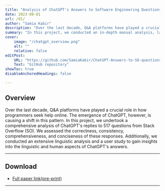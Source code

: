 ```yaml
---
title: "Analysis of ChatGPT's Answers to Software Engineering Questions."
date: 2023-08-01
url: /d1/
author: "Samia Kabir"
description: "Over the last decade, Q&A platforms have played a crucial role in how programmers seek help online. The emergence of ChatGPT, however, is causing a shift in this pattern. In this project, we undertook a comprehensive analysis of ChatGPT's replies to 517 questions from Stack Overflow (SO). We assessed the correctness, consistency, comprehensiveness, and conciseness of these responses. Additionally, we conducted an extensive linguistic analysis and a user study to gain insights into the linguistic and human aspects of ChatGPT's answers."
summary: "In this project, we conducted an in-depth manual analysis, large scale linguistic analysis and a user study to empirically study the characteristics of ChatGPT's answers to programming questions."
cover:
    image: "/chatgpt_overview.png"
    alt: ""
    relative: false
editPost:
    URL: "https://github.com/SamiaKabir/ChatGPT-Answers-to-SO-questions"
    Text: "GitHub repository"
showToc: true
disableAnchoredHeadings: false

---
```


## Overview

Over the last decade, Q&A platforms have played a crucial role in how programmers seek help online. The emergence of ChatGPT, however, is causing a shift in this pattern. In this project, we undertook a comprehensive analysis of ChatGPT's replies to 517 questions from Stack Overflow (SO). We assessed the correctness, consistency, comprehensiveness, and conciseness of these responses. Additionally, we conducted an extensive linguistic analysis and a user study to gain insights into the linguistic and human aspects of ChatGPT's answers.

---

## Download

- [Full paper link(pre-print)](https://arxiv.org/abs/2308.02312)

---
<!--
## Features

- The font for text, roman math, and numbers is Source Sans Pro.
- The font for Greek and calligraphic math is Euler.
- No colors are used in the text (only grayscale) to reduce distraction.
- Colors are reserved for graphs and alerts.
- Margins, spacing, and font size are set for comfortable reading.
- There are no frills at the periphery of the slides.

---

## Title slide

The title slide avoids centered text and is otherwise pretty minimalist. With the command `\information{Author}{Date}{URL}` the URL of the paper being presented can be specified. When the slides are posted online, the URL also allows readers to go from the slides directly to the paper.

---

## 4:3 versus 16:9 aspect ratio

There has been a shift from slides with a 4:3 aspect ratio to wider slides with a 16:9 aspect ratio. This template sticks to the 4:3 aspect ratio. First, 4:3 slides work better for online presentations—and these have become commonplace now. But even for in-person presentations, the 4:3 slides work well because they force presenters to keep the amount of information that they display on slides to a minimum. 16:9 slides are often used to present two graphs at a time, or two paragraphs at a time. This is too distracting for the audience. 4:3 slides display one graph or one paragraph at a time, and that's enough. Slides are here as support for what you are talking about, not as a substitute.

---

## Text font

Fonts matter in presentations—just as in papers. The font determines the appearance of the entire presentation. For the presentation's text, the template uses [Source Sans Pro](https://fonts.google.com/specimen/Source+Sans+Pro), which is one of the free fonts [recommended by Matthew Butterick](https://practicaltypography.com/free-fonts.html).

Source Sans Pro is a sans-serif font. This is an important feature for presentations, as sans-serif fonts are more readable than fonts with serif in presentations. Another advantage of Source Sans Pro is that it is not part of typical slide templates (unlike Fira Sans for instance). So it feels new and fresh.

A last advantage is that there is a with-serif font in the Source Pro family: [Source Serif Pro](https://fonts.google.com/specimen/Source+Serif+Pro). This [paper template](/d2/) uses Source Serif Pro, which gives presentations and papers produced by the two templates a similar look.

---

## Math font

LaTeX uses one font for text and other fonts for math. For consistency, the presentation template sticks with Source Sans Pro for roman math. It also uses Source Sans Pro for all the numbers in math, so the commands `1.5` and `$1.5$` do not produce different-looking numbers.

There are some sans-serif Greek alphabets, but the letters look unusual and are hard to recognize. So for the Greek letters in math, the template uses the [Euler font](http://luc.devroye.org/fonts-26139.html). These Greek letters look good, have the same thickness as the text letters, and are quite distinctive.

The template also uses the Euler font for calligraphic letters in math. These calligraphic letters fit well with the rest of the text and are very readable.

---

## Font size

The font size is 12pt. It is easily readable but not too big. It follows [Butterick's advice](https://practicaltypography.com/presentations.html) to choose a font size so as to be able to fit about 12 lines of text on one slide.

The template keeps one font size for all text. So the text is not smaller at different levels of itemized lists—which many Beamer themes impose by default but which I find distracting.

---

## Spacing

The spacing is generous: around one and a half spacing. This adds white space to the presentation, which helps with reading, and it limits the amount of stuff that can be written on one slide. It is fine to have 6–8 bullet points on a slide as long there are only a few words per bullet point.

---

## Headline

The headline is in slightly larger font, in small caps, and aligned left. This follows [Butterick's recommendation](https://practicaltypography.com/presentations.html) to avoid centered headlines. The headline stands out, is easily readable, but does not take all the attention away from the text.

The headline is set against the same white background as the text—not against a bright color background. This choice makes the headline easier to read and less distracting.

---

## No frills at the periphery of the slides

A [typical slide produced with Beamer](https://deic.uab.cat/~iblanes/beamer_gallery/large/Warsaw-default-default-17.png) might includes the following elements:

- Outline of the talk above the title
- Small navigation buttons in the bottom right-hand corner
- Names of the authors and title of the talk at the bottom of the slide
- A lot of dark, sharp color at the top and bottom

Such clutter distracts listeners and takes their attention away from the main message of the slide—while conveying no useful information. The audience does not need that information in the middle of the talk. The slides produced by the template are devoid of such frills.

---

## Color scheme

[As Butterick says](https://practicaltypography.com/color.html), color should be used with restraint. A lot of colors, especially bright ones, are distracting. To reduce distraction, the template only uses grayscale. The text is in dark gray, but not black to avoid an uncomfortable degree of contrast. The bullet points are in lighter gray, to blend in the background. (The typical, very bright Beamer bullet points should be avoided as they are distracting.) Colors are reserved for graphs and text alerts.

---

## Alerts

The template comes with a set of predefined alert commands:

+ Standard alert:
    - `\al{text}` colors the text in magenta.
    - `\al[n]{text}` colors the text in magenta on nth click.
+ Green alerts (for instance to indicate a positive number):
    - `\alg{text}` colors the text in green.
    - `\alg[n]{text}` colors the text in green on nth click.
+ Red alerts (for instance to indicate a negative number):
    - `\alr{text}` colors the text in red.
    - `\alr[n]{text}` colors the text in red on nth click.
+ Blue alerts (for instance to indicate a zero):
    - `\alb{text}` colors the text in blue.
    - `\alb[n]{text}` colors the text in blue on nth click.

The standard alert is set in magenta, which is a color that stands out but unlike red does not induce anger. [Apparently](https://www.canva.com/colors/color-meanings/magenta/):

> Magenta is known as a color of harmony and balance. It's used in Feng Shui and is often considered spiritual.

Of course alerts should be used with restraint.

---

## Figures

An advantage of avoiding colors in the text is that colors in figures stand out.

The template uses a white background for slides because figures have white backgrounds. Figures therefore seamlessly blend into the slide. With a colorful slide background, the figures background would stick out.

There is no need to add a caption to the figure in the template: the slide title makes a great caption.

An easy way to insert figures into the template is to create a PDF file with all the figures that are featured in the presentation. An easy way to do that is to create a Keynote or Powerpoint presentation; insert each figure as a slide background; and save the resulting presentation as PDF. With this method, all the figures have the exact same size. It is also possible to use Keynote or Powerpoint to annotate easily the figures created with an external software (Matlab, R, and so on). (See `figures.pdf` in the repository.)

---

## Tables

It is very easy to produce tables with the template. People sometimes copy-paste table from their paper into their slide. That's not a good idea since it is not possible to read large tables with tiny numbers on slides. It seems more effective to stick to the same font size, and just present the key numbers from the paper table. If listeners want more details, they will go to the paper.

---

## Section slide

The template has a command to divide the presentation into sections, which adds structure to longer talks. The command `\heading{Section Title}` produces a simple section slide, which is similar to the title slide but with the section title only. This slide is a good point to stop, recap what you have already showed, and discuss what you will show next. It is also a good point to take questions.

---

## Last slide

The template also come with a last slide, which is a just a gray square, and which is called with `\lastslide`. The last slide can be used instead of conclusion slides—to say thank you, recap in a sentence what the presentation showed, and discuss next steps or related projects.

Conclusion slides are generally ineffective or even mildly upsetting. The audience has been listening for an hour or an hour and a half: they know what they have just been told. At that point they are happy to go on with their day.

---

## Pictograms

The template comes with a set of pictograms that are easy to use in text mode:

- `\up` gives ↑
- `\down` gives ↓
- `\flat` gives →
- `\then` gives $\rightsquigarrow$
- `\so` gives $\Rightarrow$
- `\tb` gives | -->

